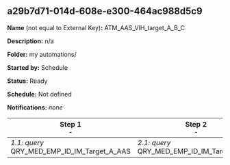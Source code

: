 ## a29b7d71-014d-608e-e300-464ac988d5c9

**Name** (not equal to External Key)**:** ATM_AAS_VIH_target_A_B_C

**Description:** n/a

**Folder:** my automations/

**Started by:** Schedule

**Status:** Ready

**Schedule:** Not defined

**Notifications:** _none_


| Step 1<br>_<small>-</small>_ | Step 2<br>_<small>-</small>_ | Step 3<br>_<small>-</small>_ |
| --- | --- | --- |
| _1.1: query_<br>QRY_MED_EMP_ID_IM_Target_A_AAS | _2.1: query_<br>QRY_MED_EMP_ID_IM_Target_B_VIH | _3.1: query_<br>QRY_MED_EMP_ID_IM_Target_C_VIH_AAS |
